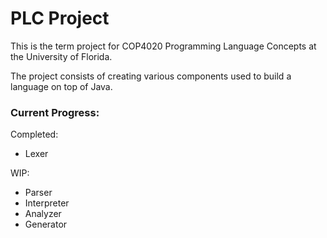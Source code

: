 # PLC Project
This is the term project for COP4020 Programming Language Concepts at the University of Florida.

The project consists of creating various components used to build a language on top of Java.

### Current Progress:
Completed:
- Lexer

WIP:
- Parser
- Interpreter
- Analyzer
- Generator
